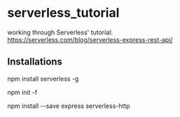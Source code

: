 # serverless_tutorial
working through Serverless' tutorial:
https://serverless.com/blog/serverless-express-rest-api/

## Installations
npm install serverless -g

npm init -f

npm install --save express serverless-http

